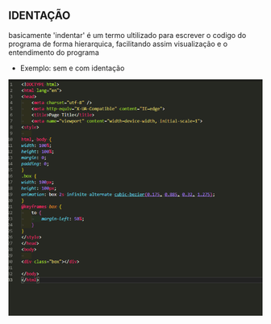 ## IDENTAÇÃO
basicamente 'indentar' é um termo ultilizado para escrever o codigo do programa de forma hierarquica, facilitando assim visualização e o entendimento do programa

* Exemplo: sem e com identação


![Logo do Projeto](imagemExemplo/identação_completa.gif)